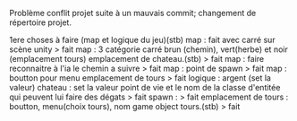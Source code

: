 Problème conflit projet suite à  un mauvais commit; changement de répertoire projet.

1ere choses à faire (map et logique du jeu)(stb)
map : fait avec carré sur scène unity > fait
map : 3 catégorie carré brun (chemin), vert(herbe) et noir (emplacement tours) emplacement de chateau.(stb) > fait
map : faire reconnaitre à l'ia le chemin a suivre  > fait
map : point de spawn > fait
map : boutton pour menu emplacement de tours > fait
logique : argent (set la valeur) 
chateau : set la valeur point de vie et le nom de la classe d'entitée qui peuvent lui faire des dégats > fait
spawn : > fait
emplacement de tours : boutton, menu(choix tours), nom game object tours.(stb) > fait
